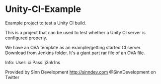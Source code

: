 # Unity-CI-Example
Example project to test a Unity CI build.

This is a project that can be used to test whether a Unity CI server is configured properly. 

We have an OVA template as an example/getting started CI server. 
Download from Jenkins folder. It's a giant part rar file of an OVA file.

Info:
User:
ci
Pass:
j3nk1ns


Provided by Sinn Development
http://sinndev.com
@SinnDevelopment on Twitter



